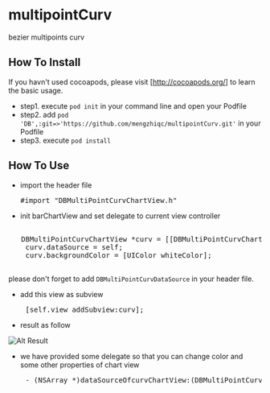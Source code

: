 multipointCurv
==============

bezier multipoints curv


## How To Install

If you havn't used cocoapods, please visit [http://cocoapods.org/] to learn the basic usage.

* step1.  execute `pod init` in your command line and open your Podfile
* step2.  add `pod 'DB',:git=>'https://github.com/mengzhiqc/multipointCurv.git'` in your Podfile
* step3.  execute `pod install`


## How To Use 

* import the header file
    
    <pre>#import "DBMultiPointCurvChartView.h"</pre>

* init barChartView and set delegate to current view controller

<pre>

   DBMultiPointCurvChartView *curv = [[DBMultiPointCurvChartView alloc]initWithFrame:CGRectMake(20, 20, 320, 400)];
    curv.dataSource = self;
    curv.backgroundColor = [UIColor whiteColor];

</pre>

please don't forget to add `DBMultiPointCurvDataSource` in your header file.

* add this view as subview

<pre>
    [self.view addSubview:curv];
</pre>

* result as follow

![Alt Result](Docs/screenshot.png)

* we have provided some delegate so that you can change color and some other properties of chart view

<pre>
    - (NSArray *)dataSourceOfcurvChartView:(DBMultiPointCurvChartView *)curvChartView;
</pre>


